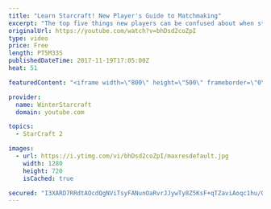 ```yaml
---
title: "Learn Starcraft! New Player's Guide to Matchmaking"
excerpt: "The top five things new players can be confused about when starting off playing Starcraft 2!"
originalUrl: https://youtube.com/watch?v=bhDsd2coZpI
type: video
price: Free
length: PT5M33S
publishedDateTime: 2017-11-19T17:05:00Z
heat: 51

featuredContent: "<iframe width=\"800\" height=\"500\" frameborder=\"0\" src=\"https://www.youtube.com/embed/bhDsd2coZpI\" allow=\"accelerometer; autoplay; encrypted-media; gyroscope; picture-in-picture\" allowfullscreen></iframe>"

provider:
  name: WinterStarcraft
  domain: youtube.com

topics:
  - StarCraft 2

images:
  - url: https://i.ytimg.com/vi/bhDsd2coZpI/maxresdefault.jpg
    width: 1280
    height: 720
    isCached: true

secured: "I3XARD7RRdtAOcdQgNViTsyFANunOaRvrJJywTy8Z5KsF+qTZaviAoqc1hu/QjVfPdQreiyTgMc12OShvnlMz6HacxQxDayH7A1nzOYr4SAVRZe/VukaesQgh7GPkiOmlkyGAzw5mvb3DmVgGNRSmD5xHpSN3nvuAOl9Jxzyc84rI/0TRY18AVd+JZcRXKt1OESRnLowvW0tASC1eyQ63x500VVJwxUJeAaOvaTglhB4CNOSNe79neiA4gp/QGhJKkUyD5mQhbSVjoCED8v4fhyqDuPQ5FCjV9vpOLBQAnldwnEsGwQCrVuhucerknNNPHU1ETsHwac85EN4NUSBfazsdcnUP3R3E8UVyLKrIhhxSbCBIJ4iQ2qCUijTf5XbmbiqPgxk/7UxZypOELUygDGJmbyQXif1za2hybgtJOY=;hcStWryRypo62XbFai6dEg=="
---
```



